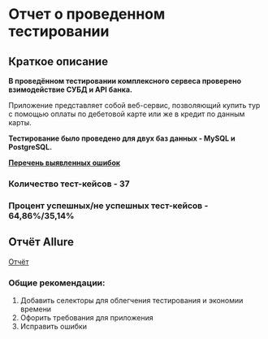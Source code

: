 # Отчет о проведенном тестировании
## Краткое описание
**В проведённом тестировании комплексного сервеса проверено взимодействие СУБД и API банка.**

Приложение представляет собой веб-сервис, позволяющий купить тур с помощью оплаты по дебетовой карте или же в кредит по данным карты.

**Тестирование было проведено для двух баз данных - MySQL и PostgreSQL.**

**[Перечень выявленных ошибок](https://github.com/Valmar91/DiplomQA/issues)**

### Количество тест-кейсов - 37
### Процент успешных/не успешных тест-кейсов - 64,86%/35,14%

## Отчёт Allure

[Отчёт](http://172.27.192.1:51444/index.html)

### Общие рекомендации:
1) Добавить селекторы для облегчения тестирования и экономии времени
2) Офорить требования для приложения
3) Исправить ошибки
